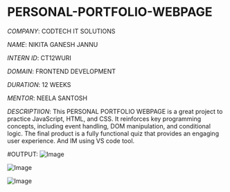 # PERSONAL-PORTFOLIO-WEBPAGE

*COMPANY*: CODTECH IT SOLUTIONS

*NAME*: NIKITA GANESH JANNU

*INTERN ID*: CT12WURI

*DOMAIN*: FRONTEND DEVELOPMENT

*DURATION*: 12 WEEKS

*MENTOR*: NEELA SANTOSH

*DESCRIPTIION*: This PERSONAL PORTFOLIO WEBPAGE is a great project to practice JavaScript, HTML, and CSS. It reinforces key programming concepts, including event handling, DOM manipulation, and conditional logic. The final product is a fully functional quiz that provides an engaging user experience. And IM using VS code tool.

#OUTPUT:
![Image](https://github.com/user-attachments/assets/408233bf-6fab-4eeb-8961-b9dc6968d074)

![Image](https://github.com/user-attachments/assets/e7f355c9-b2a8-4cdd-a30f-301ff634e82c)

![Image](https://github.com/user-attachments/assets/4a929552-deb9-4b26-99f0-0fb544699d39)
